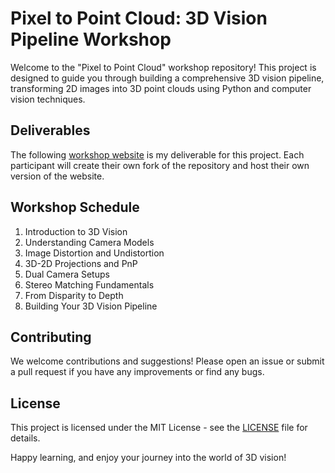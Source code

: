 # Pixel to Point Cloud: 3D Vision Pipeline Workshop

Welcome to the "Pixel to Point Cloud" workshop repository! This project is designed to guide you through building a comprehensive 3D vision pipeline, transforming 2D images into 3D point clouds using Python and computer vision techniques.

## Deliverables

The following [workshop website](https://judy0907p.github.io/pixel-to-point-cloud/) is my deliverable for this project. Each participant will create their own fork of the repository and host their own version of the website.

## Workshop Schedule

1. Introduction to 3D Vision
2. Understanding Camera Models
3. Image Distortion and Undistortion
4. 3D-2D Projections and PnP
5. Dual Camera Setups
6. Stereo Matching Fundamentals
7. From Disparity to Depth
8. Building Your 3D Vision Pipeline

## Contributing

We welcome contributions and suggestions! Please open an issue or submit a pull request if you have any improvements or find any bugs.

## License

This project is licensed under the MIT License - see the [LICENSE](LICENSE) file for details.

Happy learning, and enjoy your journey into the world of 3D vision!
